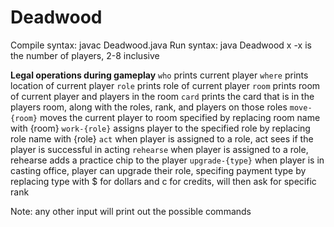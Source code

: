 # Deadwood

Compile syntax: javac Deadwood.java
Run syntax: java Deadwood x
    -x is the number of players, 2-8 inclusive

**Legal operations during gameplay**
```who```            prints current player
```where```          prints location of current player
```role```           prints role of current player
```room```           prints room of current player and players in the room
```card```           prints the card that is in the players room, along with the roles, rank, and players on those roles
```move-{room}```    moves the current player to room specified by replacing room name with {room}
```work-{role}```    assigns player to the specified role by replacing role name with {role}
```act```            when player is assigned to a role, act sees if the player is successful in acting
```rehearse```       when player is assigned to a role, rehearse adds a practice chip to the player
```upgrade-{type}``` when player is in casting office, player can upgrade their role, specifing payment type by replacing type with $ for dollars and c for credits, will then ask for specific rank

Note: any other input will print out the possible commands
